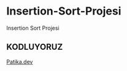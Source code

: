 # Insertion-Sort-Projesi
Insertion Sort Projesi


## KODLUYORUZ
[Patika.dev](https://www.patika.dev/tr) 
